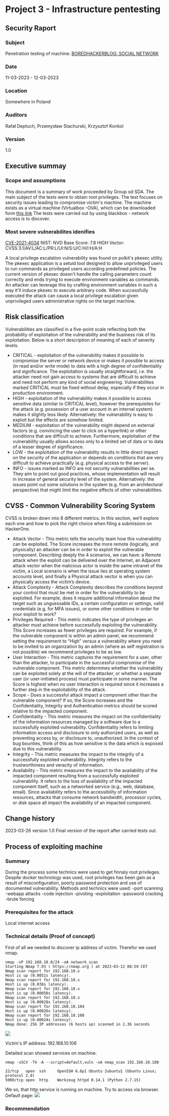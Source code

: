 # Project 3 - Infrastructure pentesting
## Security Raport
### Subject
Penetration testing of machine: [BOREDHACKERBLOG: SOCIAL NETWORK](https://www.vulnhub.com/entry/boredhackerblog-social-network,454/)
### Date
11-03-2023 - 12-03-2023
### Location
Somewhere in Poland
### Auditors
Rafał Deptuch, Przemysław Stachurski, Krzysztof Konkol
### Version
1.0

## Executive summay
### Scope and assumptions
This document is a summary of work proceeded by Group od SDA. The main subject of the tests were to obtain root privileges. The test focuses on security issues leading to compromise victim's machine.
The machine exists as a virtual machine (Virtualbox -OVA), which can be downloaded form [this link](https://www.vulnhub.com/entry/boredhackerblog-social-network,454/)
The tests were carried out by using blackbox - network access is to discover.

### Most severe vulnerabilites idenifies

[CVE-2021-4034](https://nvd.nist.gov/vuln/detail/CVE-2021-4034)
NIST: NVD
Base Score: 7.8 HIGH
Vector:  CVSS:3.1/AV:L/AC:L/PR:L/UI:N/S:U/C:H/I:H/A:H

A local privilege escalation vulnerability was found on polkit's pkexec utility. The pkexec application is a setuid tool designed to allow unprivileged users to run commands as privileged users according predefined policies. The current version of pkexec doesn't handle the calling parameters count correctly and ends trying to execute environment variables as commands. An attacker can leverage this by crafting environment variables in such a way it'll induce pkexec to execute arbitrary code. When successfully executed the attack can cause a local privilege escalation given unprivileged users administrative rights on the target machine.


## Risk classification 
Vulnerabilities are classified in a five-point scale reflecting both the probability of exploitation of the
vulnerability and the business risk of its exploitation. Below is a short description of meaning of each
of severity levels. 
 
- CRITICAL - exploitation of the vulnerability makes it possible to compromise the server
or network device or makes it possible to access (in read and/or write mode) to data with
a high degree of confidentiality and significance. The exploitation is usually
straightforward, i.e. the attacker need not gain access to systems that are difficult to
achieve and need not perform any kind of social engineering. Vulnerabilities marked
CRITICAL must be fixed without delay, especially if they occur in production environment. 
- HIGH - exploitation of the vulnerability makes it possible to access sensitive data (similar
to CRITICAL level), however the prerequisites for the attack (e.g. possession of a user
account in an internal system) makes it slightly less likely. Alternatively: the vulnerability
is easy to exploit but the effects are somehow limited. 
- MEDIUM - exploitation of the vulnerability might depend on external factors (e.g.
convincing the user to click on a hyperlink) or other conditions that are difficult to achieve.
Furthermore, exploitation of the vulnerability usually allows access only to a limited set of
data or to data of a lesser degree of significance. 
- LOW - the exploitation of the vulnerability results in little direct impact on the security of
the application or depends on conditions that are very difficult to achieve practically (e.g.
physical access to the server). 
- INFO - issues marked as INFO are not security vulnerabilities per se. They aim to point
out good practices, whose implementation will result in increase of general security level
of the system. Alternatively: the issues point out some solutions in the system (e.g. from
an architectural perspective) that might limit the negative effects of other vulnerabilities.

## CVSS - Common Vulnerability Scoring System
CVSS is broken down into 8 different metrics. In this section, we’ll explore each one and how to pick the right choice when filing a submission on HackerOne.

- Attack Vector - This metric tells the security team how this vulnerability can be exploited. The Score increases the more remote (logically, and physically) an attacker can be in order to exploit the vulnerable component. Describing deeply the 4 scenarios, we can have: a Remote attack when the exploit can be delivered over the Internet, an Adjacent attack vector when the malicious actor is inside the same intranet of the victim, a Local scenario is when the issue lies at operating system accounts level, and finally a Physical attack vector is when you can physically access the victim’s device.
- Attack Complexity - Attack Complexity describes the conditions beyond your control that must be met in order for the vulnerability to be exploited. For example, does it require additional information about the target such as unguessable IDs, a certain configuration or settings, valid credentials (e.g. for MFA issues), or some other conditions in order for your exploit to work?
- Privileges Required - This metric indicates the type of privileges an attacker must achieve before successfully exploiting the vulnerability. This Score increases as fewer privileges are required. For example, if the vulnerable component is within an admin panel, we recommend setting the requirement to “High” versus a vulnerability where you need to be invited to an organization by an admin (where as self registration is not possible) we recommend privileges to be as low.
- User Interaction - This metric captures the requirement for a user, other than the attacker, to participate in the successful compromise of the vulnerable component. This metric determines whether the vulnerability can be exploited solely at the will of the attacker, or whether a separate user (or user-initiated process) must participate in some manner. The Score is highest when no user interaction is required since it increases a further step in the exploitability of the attack.
- Scope - Does a successful attack impact a component other than the vulnerable component? If so, the Score increases and the Confidentiality, Integrity and Authentication metrics should be scored relative to the impacted component.
- Confidentiality - This metric measures the impact on the confidentiality of the information resources managed by a software due to a successfully exploited vulnerability. Confidentiality refers to limiting information access and disclosure to only authorized users, as well as preventing access by, or disclosure to, unauthorized. In the context of bug bounties, think of this as how sensitive is the data which is exposed due to this vulnerability.
- Integrity - This metric measures the impact to the integrity of a successfully exploited vulnerability. Integrity refers to the trustworthiness and veracity of information.
- Availability - This metric measures the impact to the availability of the impacted component resulting from a successfully exploited vulnerability. It refers to the loss of availability of the impacted component itself, such as a networked service (e.g., web, database, email). Since availability refers to the accessibility of information resources, attacks that consume network bandwidth, processor cycles, or disk space all impact the availability of an impacted component.

## Change history

2023-03-26 version 1.0 Final version of the report after carried tests out.

## Process of exploiting machine

### Summary
During the process some technics were used to get finnaly root privileges. Despite docker technology was used, root privileges has been gain as a result of misconfiguration, poorly password protection and use of documented vulnerability. Methods and technics were used:
-port scanning
-webapp attacks
-code injection
-pivoting
-exploitation
-password cracking
-brute forcing

### Prerequisites for the attack
Local internet access

### Technical details (Proof of concept)
First of all we needed to discover ip address of victim. Therefor we used nmap.
```
nmap -sP 192.168.10.0/24 -oA network_scan
Starting Nmap 7.93 ( https://nmap.org ) at 2023-03-12 08:59 CET
Nmap scan report for 192.168.10.x
Host is up (0.0051s latency).
Nmap scan report for 192.168.10.x
Host is up (0.038s latency).
Nmap scan report for 192.168.10.x
Host is up (0.00050s latency).
Nmap scan report for 192.168.10.x
Host is up (0.00028s latency).
Nmap scan report for 192.168.10.104
Host is up (0.00026s latency).
Nmap scan report for 192.168.10.108
Host is up (0.00024s latency).
Nmap done: 256 IP addresses (6 hosts up) scanned in 2.36 seconds
```
![](https://github.com/farixus/projekt3/blob/main/screenshots_Social_Network/01.host_discover.png)

Victim's IP address: 192.168.10.108

Detailed scan showed services on machine.
```
nmap -sSCV -T4 -A --script=default,vuln -oA nmap_scan 192.168.10.108

22/tcp   open  ssh     OpenSSH 6.6p1 Ubuntu 2ubuntu1 (Ubuntu Linux; protocol 2.0)
5000/tcp open  http    Werkzeug httpd 0.14.1 (Python 2.7.15)
```
We so, that http service is running on machine. Try to access via browser.
Default page:
![](https://github.com/farixus/projekt3/blob/main/screenshots_Social_Network/02.start_page_5000.png)

### Recommendation
